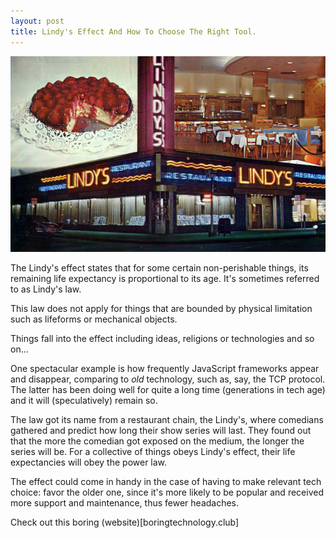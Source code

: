 ```yaml
---
layout: post
title: Lindy's Effect And How To Choose The Right Tool.
---
```


![image](/images/lindy.png )


The Lindy's effect states that for some certain non-perishable things, its remaining life expectancy is proportional to its age. It's sometimes referred to as Lindy's law.



This law does not apply for things that are bounded by physical limitation such as lifeforms or mechanical objects.

Things fall into the effect including ideas, religions or technologies and so on...

One spectacular example is how frequently JavaScript frameworks appear and disappear, comparing to *old* technology, such as, say, the TCP protocol. The latter has been doing well for quite a long time (generations in tech age) and it will (speculatively) remain so.






The law got its name from a restaurant chain, the Lindy's, where comedians gathered and predict how long their show series will last. They found out that the more the comedian got exposed on the medium, the longer the series will be. For a collective of things obeys Lindy's effect, their life expectancies will obey the power law.


The effect could come in handy in the case of having to make relevant tech choice: favor the older one, since it's more likely to be popular and received more support and maintenance, thus fewer headaches.


Check out this boring (website)[boringtechnology.club]


